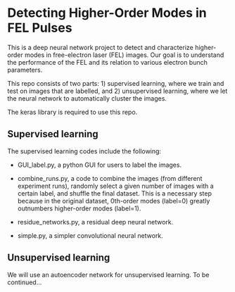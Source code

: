 # Detecting Higher-Order Modes in FEL Pulses
This is a deep neural network project to detect and characterize 
higher-order modes in free-electron laser (FEL) images. Our goal
is to understand the performance of the FEL and its relation to 
various electron bunch parameters.

This repo consists of two parts: 1) supervised learning, where
we train and test on images that are labelled, and 2) unsupervised 
learning, where we let the neural network to automatically cluster
the images.

The keras library is required to use this repo.

## Supervised learning
The supervised learning codes include the following:

* GUI_label.py, a python GUI for users to label the images.

* combine_runs.py, a code to combine the images (from different
experiment runs), randomly select a given number of images with 
a certain label, and shuffle the final dataset. This is a necessary
step because in the original dataset, 0th-order modes (label=0)
greatly outnumbers higher-order modes (label=1).

* residue_networks.py, a residual deep neural network.

* simple.py, a simpler convolutional neural network.

## Unsupervised learning
We will use an autoencoder network for unsupervised learning.
To be continued...
